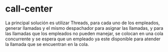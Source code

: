 # call-center

La principal solución es utilizar Threads, para cada uno de los empleados, generar llamadas y el mismo despachador para asignar las llamadas, y para las llamadas que los empleados no pueden manejar, se colocan en una cola concurrente y se espera que un empleado ya este disponible para atender la llamada que se encuentran en la cola.
